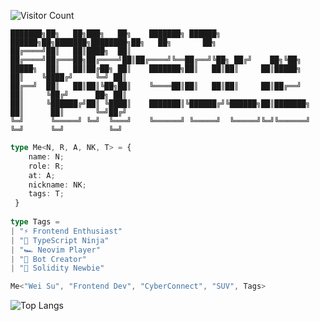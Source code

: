 ![Visitor Count](https://profile-counter.glitch.me/akasuv/count.svg)

```
███████╗██╗   ██╗███╗   ██╗    ███████╗ ██████╗  ██████╗██╗███████╗████████╗██╗   ██╗       ██╗ 
██╔════╝██║   ██║████╗  ██║    ██╔════╝██╔═══██╗██╔════╝██║██╔════╝╚══██╔══╝╚██╗ ██╔╝    ██╗╚██╗
█████╗  ██║   ██║██╔██╗ ██║    ███████╗██║   ██║██║     ██║█████╗     ██║    ╚████╔╝     ╚═╝ ██║
██╔══╝  ██║   ██║██║╚██╗██║    ╚════██║██║   ██║██║     ██║██╔══╝     ██║     ╚██╔╝      ██╗ ██║
██║     ╚██████╔╝██║ ╚████║    ███████║╚██████╔╝╚██████╗██║███████╗   ██║      ██║       ╚═╝██╔╝
╚═╝      ╚═════╝ ╚═╝  ╚═══╝    ╚══════╝ ╚═════╝  ╚═════╝╚═╝╚══════╝   ╚═╝      ╚═╝          ╚═╝                                                                                  
```

```typescript
type Me<N, R, A, NK, T> = {  
    name: N;  
    role: R;    
    at: A;
    nickname: NK;
    tags: T;
 }
  
type Tags =   
| "⚡️ Frontend Enthusiast"  
| "🥷 TypeScript Ninja"  
| "🏎 Neovim Player"  
| "🤖 Bot Creator"  
| "👾 Solidity Newbie"  

Me<"Wei Su", "Frontend Dev", "CyberConnect", "SUV", Tags>

```

![Top Langs](https://github-readme-stats.vercel.app/api/top-langs/?username=akasuv&hide=TeX&layout=compact&theme=radical)
